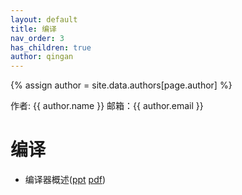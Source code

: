 ```yaml
---
layout: default
title: 编译
nav_order: 3
has_children: true
author: qingan
---
```

{% assign author = site.data.authors[page.author] %}
<div> 作者: {{ author.name }}  
 邮箱：{{ author.email }}
</div>

# 编译
- 编译器概述([ppt](https://gitee.com/li-qingan/cs-docs/tree/master/reports/compiler-overview24.pptx)  [pdf](https://gitee.com/li-qingan/cs-docs/tree/master/reports/compiler-overview24.pdf))